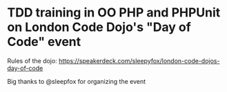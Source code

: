 TDD training in OO PHP and PHPUnit on London Code Dojo's "Day of Code" event
=============

Rules of the dojo: https://speakerdeck.com/sleepyfox/london-code-dojos-day-of-code

Big thanks to @sleepfox for organizing the event